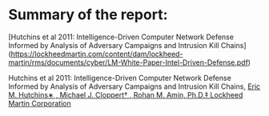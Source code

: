 # Summary of the report:
[Hutchins et al 2011: Intelligence-Driven Computer Network Defense Informed by Analysis of Adversary Campaigns and Intrusion Kill Chains] (https://lockheedmartin.com/content/dam/lockheed-martin/rms/documents/cyber/LM-White-Paper-Intel-Driven-Defense.pdf)

Hutchins et al 2011: Intelligence-Driven Computer Network Defense Informed by Analysis of Adversary Campaigns and Intrusion Kill Chains, [Eric M. Hutchins∗ , Michael J. Cloppert† , Rohan M. Amin, Ph.D.‡ Lockheed Martin Corporation
](https://lockheedmartin.com/content/dam/lockheed-martin/rms/documents/cyber/LM-White-Paper-Intel-Driven-Defense.pdf)
